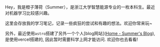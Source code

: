Hey，我是橙子薄荷（Summer），是浙江大学智慧能源专业的一枚本科生。最近对机器学习比较感兴趣。

这里会存放我的学习笔记，记录一些疯狂的尝试和有趣的想法。欢迎你常来玩~

另外，最近使用`astro`搭建了另外一个个人[blog网站]([Home - Summer's Blog](https://summerblog.vercel.app/)), 是使用vercel搭建的, 因此暂时需要科学上网才能访问. 欢迎你也去看看!
